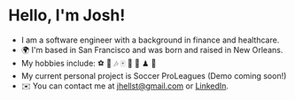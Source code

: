# Hello, I'm Josh!

- I am a software engineer with a background in finance and healthcare.
- 🌍 I'm based in San Francisco and was born and raised in New Orleans.
- My hobbies include: ⚽ 🍳 🎶 🀄 🌲 🎿 ♟ 🥏
- My current personal project is Soccer ProLeagues (Demo coming soon!)
- ✉️ You can contact me at jhellst@gmail.com or [LinkedIn](https://www.linkedin.com/in/joshua-hellstrom/).
